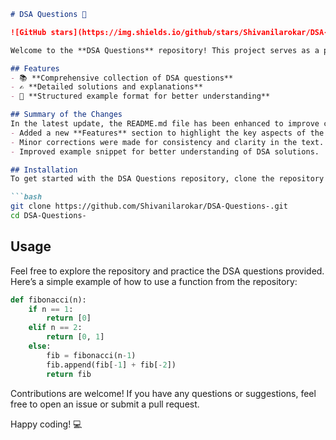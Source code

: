 ```markdown
# DSA Questions 🚀

![GitHub stars](https://img.shields.io/github/stars/Shivanilarokar/DSA-Questions-?style=social) ![Forks](https://img.shields.io/github/forks/Shivanilarokar/DSA-Questions-?style=social)

Welcome to the **DSA Questions** repository! This project serves as a platform for developers and learners to practice and enhance their skills in Data Structures and Algorithms (DSA). This repository is designed to help you improve your understanding of various data structures and algorithms through a collection of questions and solutions.

## Features
- 📚 **Comprehensive collection of DSA questions**
- ✍️ **Detailed solutions and explanations**
- 📝 **Structured example format for better understanding**

## Summary of the Changes
In the latest update, the README.md file has been enhanced to improve clarity and usability. The following changes were made:
- Added a new **Features** section to highlight the key aspects of the repository.
- Minor corrections were made for consistency and clarity in the text.
- Improved example snippet for better understanding of DSA solutions.

## Installation
To get started with the DSA Questions repository, clone the repository to your local machine:

```bash
git clone https://github.com/Shivanilarokar/DSA-Questions-.git
cd DSA-Questions-
```

## Usage
Feel free to explore the repository and practice the DSA questions provided. Here’s a simple example of how to use a function from the repository:

```python
def fibonacci(n):
    if n == 1:
        return [0]
    elif n == 2:
        return [0, 1]
    else:
        fib = fibonacci(n-1)
        fib.append(fib[-1] + fib[-2])
        return fib
```

Contributions are welcome! If you have any questions or suggestions, feel free to open an issue or submit a pull request.

Happy coding! 💻
```